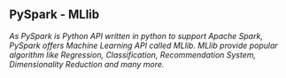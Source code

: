 ## PySpark - MLlib
*As PySpark is Python API written in python to support Apache Spark, PySpark offers Machine 
Learning API called MLlib. MLlib provide popular algorithm like Regression, Classification, 
Recommendation System, Dimensionality Reduction and many more.*

